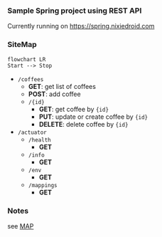 ### Sample Spring project using REST API

Currently running on https://spring.nixiedroid.com

### SiteMap 

```mermaid
flowchart LR
Start --> Stop
```

- `/coffees`
    - **GET**: get list of coffees
    - **POST**: add coffee
    - `/{id}`
        - **GET**: get coffee by `{id}`
        - **PUT**: update or create coffee by `{id}`
        - **DELETE**: delete coffee by `{id}`
- `/actuator`
    - `/health`
        - **GET**
    - `/info`
      - **GET**
    - `/env`
      - **GET**
    - `/mappings`
        - **GET**
    
### Notes
see [MAP](notes/MAP.md)